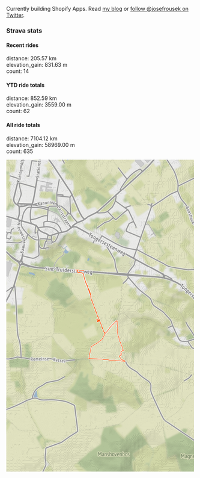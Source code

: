 Currently building Shopify Apps. Read [my blog](https://blog.rousek.name/) or [follow @josefrousek on Twitter](https://twitter.com/josefrousek).

### Strava stats

<!-- strava_stats starts -->
#### Recent rides

distance: 205.57 km  
elevation_gain: 831.63 m  
count: 14


#### YTD ride totals

distance: 852.59 km  
elevation_gain: 3559.00 m  
count: 62


#### All ride totals

distance: 7104.12 km  
elevation_gain: 58969.00 m  
count: 635


<!-- strava_stats ends -->

<img src="./output.png" width="500" />